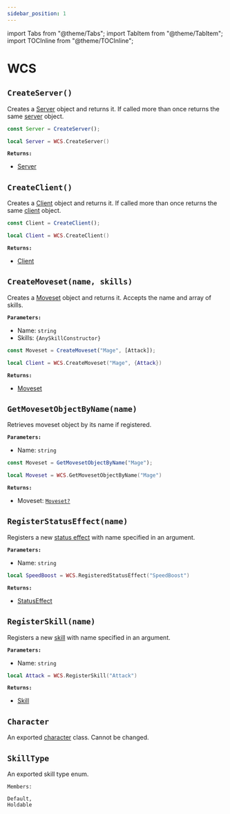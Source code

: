 ```yaml
---
sidebar_position: 1
---
```


import Tabs from "@theme/Tabs";
import TabItem from "@theme/TabItem";
import TOCInline from "@theme/TOCInline";

# WCS

<TOCInline toc={toc} />

## `CreateServer()`
Creates a [Server](./server.md) object and returns it.
If called more than once returns the same [server](./server.md) object.

<Tabs groupId="languages">
<TabItem value="TypeScript" default>

```ts
const Server = CreateServer();
```

</TabItem>
<TabItem value="Luau">

```lua
local Server = WCS.CreateServer()
```

</TabItem>
</Tabs>

**`Returns:`**
* [Server](./server.md)

## `CreateClient()`
Creates a [Client](./client.md) object and returns it.
If called more than once returns the same [client](./client.md) object.

<Tabs groupId="languages">
<TabItem value="TypeScript" default>

```ts
const Client = CreateClient();
```

</TabItem>
<TabItem value="Luau">

```lua
local Client = WCS.CreateClient()
```

</TabItem>
</Tabs>

**`Returns:`**
* [Client](./client.md)

## `CreateMoveset(name, skills)`
Creates a [Moveset](./moveset.md) object and returns it.
Accepts the name and array of skills.

**`Parameters:`**
* Name: `string`
* Skills: ```{AnySkillConstructor}```

<Tabs groupId="languages">
<TabItem value="TypeScript" default>

```ts
const Moveset = CreateMoveset("Mage", [Attack]);
```

</TabItem>
<TabItem value="Luau">

```lua
local Client = WCS.CreateMoveset("Mage", {Attack})
```

</TabItem>
</Tabs>

**`Returns:`**
* [Moveset](./moveset.md)

## `GetMovesetObjectByName(name)`
Retrieves moveset object by its name if registered.

**`Parameters:`**
* Name: `string`

<Tabs groupId="languages">
<TabItem value="TypeScript" default>

```ts
const Moveset = GetMovesetObjectByName("Mage");
```

</TabItem>
<TabItem value="Luau">

```lua
local Moveset = WCS.GetMovesetObjectByName("Mage")
```

</TabItem>
</Tabs>

**`Returns:`**
* Moveset: [`Moveset?`](./moveset.md)

## `RegisterStatusEffect(name)`
Registers a new [status effect](./statusEffect.md) with name specified in an argument.

**`Parameters:`**
* Name: `string`

```lua
local SpeedBoost = WCS.RegisteredStatusEffect("SpeedBoost")
```

**`Returns:`**
* [StatusEffect](./statusEffect.md)

## `RegisterSkill(name)`
Registers a new [skill](./skill.md) with name specified in an argument.

**`Parameters:`**
* Name: `string`

```lua
local Attack = WCS.RegisterSkill("Attack")
```

**`Returns:`**
* [Skill](./skill.md)

## `Character`
An exported [character](./character.md) class. Cannot be changed.

## `SkillType`
An exported skill type enum.


`Members:`
```
Default,
Holdable
```
